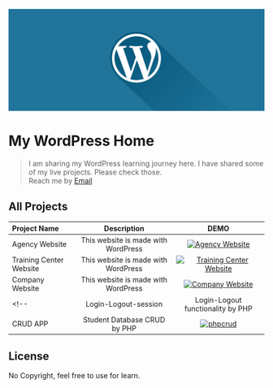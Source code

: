 <p align="center"><a href="#" target="_blank" rel="noopener noreferrer"><img src="./wordpress_banner.png?raw=true" alt="re-frame logo"></a></p>

# My WordPress Home

> I am sharing my WordPress learning journey here. I have shared some of my live projects. Please check those. <br>
> Reach me by [Email](mahibur.business@gmail.com)

## All Projects

| Project Name |  Description  |  DEMO  |
| :---         |     :---:     |  :---: |
| Agency Website | This website is made with WordPress | <a href="http://agency.srctechsolutions.com/"> <img src="http://agency.srctechsolutions.com/wp-content/uploads/2022/06/logo1.png" alt="Agency Website"  width="154" height="55"></a>|
| Training Center Website | This website is made with WordPress | <a href="https://dtitbd.com/"> <img src="https://dtitbd.com/wp-content/uploads/2022/06/header_logo_red.png" alt="Training Center Website"  width="224" height="55"></a>|
| Company Website | This website is made with WordPress | <a href="https://digital.feydel.com/"> <img src="https://digital.feydel.com/wp-content/uploads/2022/07/digital_bee.png" alt="Company Website"  width="160" height="37"></a>|
<!-- | Login-Logout-session | Login-Logout functionality by PHP | <a href="https://github.com/mahibur01/login-logout-session"> <img src="https://github.com/mahibur01/Login-Logout-session/blob/master/login_logout.jpg?raw=true" alt="phpLoging"  width="400" height="200"></a>|
| CRUD APP | Student Database CRUD by PHP | <a href="https://github.com/mahibur01/PHP_CRUDAPP"> <img src="https://github.com/mahibur01/PHP_CRUDAPP/blob/master/crud_app.jpg?raw=true" alt="phpcrud"  width="400" height="200"></a>| -->

## License
No Copyright, feel free to use for learn. 

